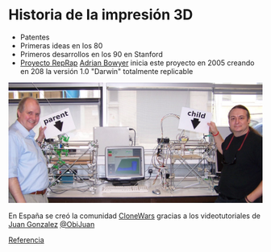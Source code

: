 # Historia de la impresión 3D

* Patentes
* Primeras ideas en los 80
* Primeros desarrollos en los 90 en Stanford
* [Proyecto RepRap](https://es.wikipedia.org/wiki/Proyecto_RepRap) [Adrian Bowyer](https://es.wikipedia.org/wiki/Adrian_Bowyer) inicia este proyecto en 2005 creando en 208 la versión 1.0 "Darwin" totalmente replicable

![reprap](./images/First_replication.jpg)

En España se creó la comunidad [CloneWars](https://www.reprap.org/wiki/Proyecto_Clone_Wars) gracias a los videotutoriales de [Juan Gonzalez](http://www.iearobotics.com/wiki/index.php?title=Juan_Gonzalez:Main) [@ObiJuan](https://twitter.com/Obijuan_cube)

[Referencia]( https://en.m.wikipedia.org/wiki/3D_printing)
